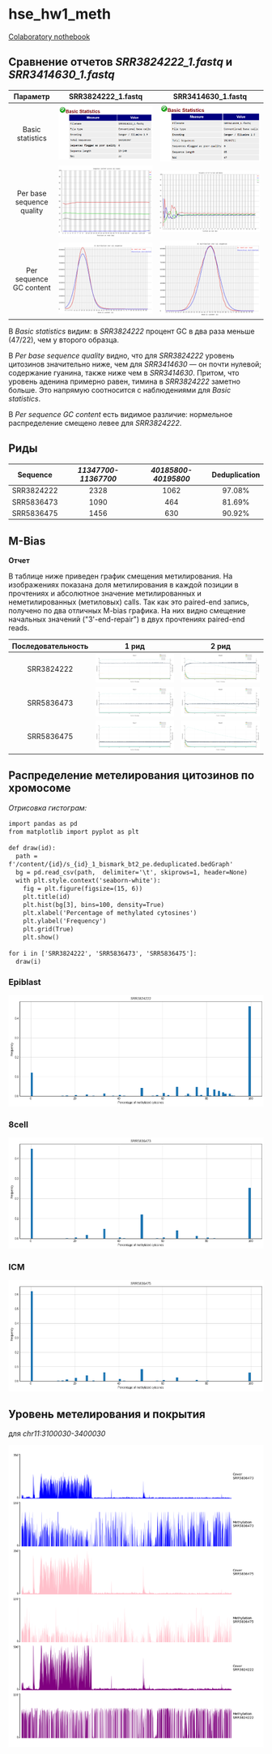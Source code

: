 # hse_hw1_meth

[Colaboratory nothebook](https://colab.research.google.com/drive/13KozJ0b8pP8fa1-TJugFBaf8rO5EIZA3?usp=sharing)

## Сравнение отчетов _SRR3824222_1.fastq_ и _SRR3414630_1.fastq_

| Параметр                     | SRR3824222_1.fastq                           | SRR3414630_1.fastq                             |
|:----------------------------:|:--------------------------------------------:|:----------------------------------------------:|
| Basic statistics             | ![22_basic_stat](pictures/22_basic_stat.png) | ![old_basic_stat](pictures/old_basic_stat.png) |
| Per base sequence quality    | ![22_per_base](pictures/22_per_base.png)     | ![old_per_base](pictures/old_per_base.png)     |
| Per sequence GC content      | ![22_per_seq](pictures/22_per_seq.png)       | ![old_per_seq](pictures/old_per_seq.png)       |

В _Basic statistics_ видим: в _SRR3824222_ процент GC в два раза меньше (47/22), чем у второго образца.

В _Per base sequence quality_ видно, что для _SRR3824222_ уровень цитозинов значительно ниже, чем для _SRR3414630_ — он почти нулевой; cодержание гуанина, также ниже чем в _SRR3414630_. Притом, что уровень аденина примерно равен, тимина в _SRR3824222_ заметно больше. Это напрямую соотносится с наблюдениями для _Basic statistics_.

В _Per sequence GC content_ есть видимое различие: нормельное распределение смещено левее для _SRR3824222_.

## Риды

|  Sequence  | _11347700-11367700_ | _40185800-40195800_ | Deduplication |
|:----------:|:-------------------:|:-------------------:|:-------------:|
| SRR3824222 | 2328                | 1062                | 97.08%        |
| SRR5836473 | 1090                | 464                 | 81.69%        |
| SRR5836475 | 1456                | 630                 | 90.92%        |

## M-Bias

**Отчет**

В таблице ниже приведен график смещения метилирования. На изображениях показана доля метилирования в каждой позиции в прочтениях и абсолютное значение метилированных и неметилированных (метиловых) calls. Так как это paired-end запись, получено по два отличных M-bias графика. На них видно смещение начальных значений ("3'-end-repair") в двух прочтениях paired-end reads.

| Последовательность | 1 рид                                                  | 2 рид                                                  |
|:------------------:|:------------------------------------------------------:|:------------------------------------------------------:|
| SRR3824222         | ![Bis_M-b_1_22](pictures/Bismark_M-bias_1_22.png)      | ![Bis_M-b_2_22](pictures/Bismark_M-bias_2_22.png)      |
| SRR5836473         | ![Bis_M-b_1_73](pictures/Bismark_M-bias_1_73.png)      | ![Bis_M-b_2_73](pictures/Bismark_M-bias_2_73.png)      |
| SRR5836475         | ![Bis_M-b_1_75](pictures/Bismark_M-bias_1_75.png)      | ![Bis_M-b_2_75](pictures/Bismark_M-bias_2_75.png)      |

## Распределение метелирования цитозинов по хромосоме

_Отрисовка гистограм:_

```
import pandas as pd
from matplotlib import pyplot as plt

def draw(id):
  path = f'/content/{id}/s_{id}_1_bismark_bt2_pe.deduplicated.bedGraph'
  bg = pd.read_csv(path,  delimiter='\t', skiprows=1, header=None)
  with plt.style.context('seaborn-white'):  
    fig = plt.figure(figsize=(15, 6))
    plt.title(id) 
    plt.hist(bg[3], bins=100, density=True)
    plt.xlabel('Percentage of methylated cytosines')
    plt.ylabel('Frequency')
    plt.grid(True)
    plt.show()

for i in ['SRR3824222', 'SRR5836473', 'SRR5836475']:
  draw(i)
```

### Epiblast

![hist_22](pictures/22.png)

### 8cell

![hist_73](pictures/73.png)

### ICM

![hist_75](pictures/75.png)

## Уровень метелирования и покрытия

для _chr11:3100030-3400030_

![cov](pictures/cov.png)
